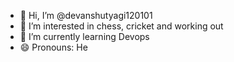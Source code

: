 - 👋 Hi, I’m @devanshutyagi120101
- 👀 I’m interested in chess, cricket and working out
- 🌱 I’m currently learning Devops
- 😄 Pronouns: He


<!---
devanshutyagi120101/devanshutyagi120101 is a ✨ special ✨ repository because its `README.md` (this file) appears on your GitHub profile.
You can click the Preview link to take a look at your changes.
--->
